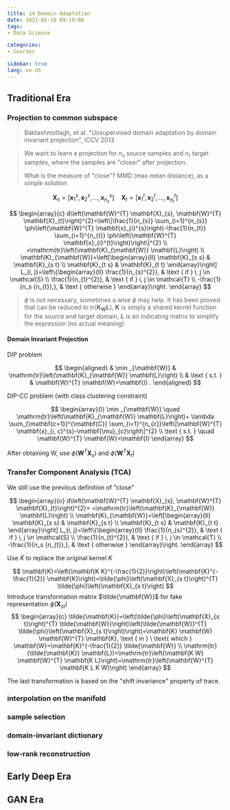 ```yaml
---
title: 14 Domain Adaptation
date: 2021-05-10 09:19:08
tags: 
- Data Science

categories: 
- Courses

sidebar: true
lang: en-US
---
```



<!-- more -->


## Traditional Era


### Projection to common subspace

> Baktashmotlagh, et al. "Unsupervised domain adaptation by domain invariant projection", ICCV 2013

> We want to learn a projection for $n_s$ source samples and $n_t$ target samples, where the samples are "closer" after projection.
>
> What is the measure of "close"? MMD (max mean distance), as a simple solution

$$
\mathbf{X}_{s}=\left[\mathbf{x}_{1}^{s}, \mathbf{x}_{2}^{s}, \ldots, \mathbf{x}_{n_{s}}^{s}\right] \quad \mathbf{X}_{t}=\left[\mathbf{x}_{1}^{t}, \mathbf{x}_{2}^{t}, \ldots, \mathbf{x}_{n_{t}}^{t}\right]
$$


$$
\begin{array}{c}
d\left(\mathbf{W}^{T} \mathbf{X}_{s}, \mathbf{W}^{T} \mathbf{X}_{t}\right)^{2}=\left\|\frac{1}{n_{s}} \sum_{i=1}^{n_{s}} \phi\left(\mathbf{W}^{T} \mathbf{x}_{i}^{s}\right)-\frac{1}{n_{t}} \sum_{i=1}^{n_{t}} \phi\left(\mathbf{W}^{T} \mathbf{x}_{i}^{t}\right)\right\|^{2} \\
=\mathrm{tr}\left(\mathbf{K}_{\mathbf{W}} \mathbf{L}\right) \\
\mathbf{K}_{\mathbf{W}}=\left[\begin{array}{ll}
\mathbf{K}_{s s} & \mathbf{K}_{s t} \\
\mathbf{K}_{t s} & \mathbf{K}_{t t}
\end{array}\right] L_{i, j}=\left\{\begin{array}{ll}
\frac{1}{n_{s}^{2}}, & \text { if } i, j \in \mathcal{S} \\
\frac{1}{n_{t}^{2}}, & \text { if } i, j \in \mathcal{T} \\
-\frac{1}{n_s {n_{t}},}, & \text { otherwise }
\end{array}\right.
\end{array}
$$


> $\phi$ is not necessary, sometimes a wise $\phi$ may help. It has been proved that can be reduced to $\mathrm{tr}\left(\mathbf{K}_{\mathbf{W}} \mathbf{L}\right)$, $\mathbf{K}$ is simply a shared kernel function for the source and target domain, $\mathbf{L}$ is an indicating matrix to simplify the expression (no actual meaning)

#### Domain Invariant Projection

DIP problem

$$
\begin{aligned}
& \min _{\mathbf{W}} & \mathrm{tr}\left(\mathbf{K}_{\mathbf{W}} \mathbf{L}\right) \\
& \text { s.t. } & \mathbf{W}^{T} \mathbf{W}=\mathbf{I} .
\end{aligned}
$$


DIP-CC problem (with class clustering constraint)

$$
\begin{array}{l}
\min _{\mathbf{W}} \quad \mathrm{tr}\left(\mathbf{K}_{\mathbf{W}} \mathbf{L}\right)+ \lambda \sum_{\mathbf{c=1}}^{\mathbf{C}} \sum_{i=1}^{n_{c}}\left\|\mathbf{W}^{T} \mathbf{x}_{i, c}^{s}-\mathbf{\mu}_{c}\right\|^{2} \\
\text { s.t. } \quad \mathbf{W}^{T} \mathbf{W}=\mathbf{I}
\end{array}
$$



After obtaining $\mathrm{W}$, use $\phi\left(\mathbf{W}^{T} \mathbf{X}_{s}\right)$ and $\phi\left(\mathbf{W}^{T} \mathbf{X}_{t}\right)$

### Transfer Component Analysis (TCA)

We still use the previous definition of "close"


$$
\begin{array}{c}
d\left(\mathbf{W}^{T} \mathbf{X}_{s}, \mathbf{W}^{T} \mathbf{X}_{t}\right)^{2}=
=\mathrm{tr}\left(\mathbf{K}_{\mathbf{W}} \mathbf{L}\right) \\
\mathbf{K}_{\mathbf{W}}=\left[\begin{array}{ll}
\mathbf{K}_{s s} & \mathbf{K}_{s t} \\
\mathbf{K}_{t s} & \mathbf{K}_{t t}
\end{array}\right] L_{i, j}=\left\{\begin{array}{ll}
\frac{1}{n_{s}^{2}}, & \text { if } i, j \in \mathcal{S} \\
\frac{1}{n_{t}^{2}}, & \text { if } i, j \in \mathcal{T} \\
-\frac{1}{n_s {n_{t}},}, & \text { otherwise }
\end{array}\right.
\end{array}
$$

Use $\tilde{K}$ to replace the original kernel $K$

$$
\mathbf{K}=\left(\mathbf{K K}^{-\frac{1}{2}}\right)\left(\mathbf{K}^{-\frac{1}{2}} \mathbf{K}\right)=\tilde{\phi}\left(\mathbf{X}_{s t}\right)^{T} \tilde{\phi}\left(\mathbf{X}_{s t}\right)
$$
Introduce transformation matrix $\tilde{\mathbf{W}}$ for fake representation $\tilde{\phi}\left(\mathbf{X}_{s t}\right)$
$$
\begin{array}{c}
\tilde{\mathbf{K}}=\left(\tilde{\phi}\left(\mathbf{X}_{s t}\right)^{T} \tilde{\mathbf{W}}\right)\left(\tilde{\mathbf{W}}^{T} \tilde{\phi}\left(\mathbf{X}_{s t}\right)\right)=\mathbf{K} \mathbf{W} \mathbf{W}^{T} \mathbf{K}, \text { in } \  \text{ which } \mathbf{W}=\mathbf{K}^{-\frac{1}{2}} \tilde{\mathbf{W}} \\
\mathrm{tr}(\tilde{\mathbf{K}} \mathbf{L})=\mathrm{tr}\left(\mathbf{K W} \mathbf{W}^{T} \mathbf{K L}\right)=\mathrm{tr}\left(\mathbf{W}^{T} \mathbf{K L K W}\right)
\end{array}
$$

The last transformation is based on the "shift invariance" property of trace.

### interpolation on the manifold


### sample selection


### domain-invariant dictionary


### low-rank reconstruction



## Early Deep Era




## GAN Era

